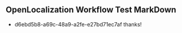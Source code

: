 ## OpenLocalization Workflow Test MarkDown
* d6ebd5b8-a69c-48a9-a2fe-e27bd71ec7af thanks!

<!--HONumber=Jan17_HO1-->


